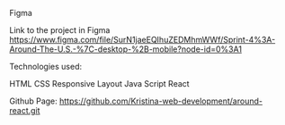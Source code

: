 Figma

Link to the project in Figma
https://www.figma.com/file/SurN1jaeEQIhuZEDMhmWWf/Sprint-4%3A-Around-The-U.S.-%7C-desktop-%2B-mobile?node-id=0%3A1



Technologies used:

HTML
CSS
Responsive Layout
Java Script
React



Github Page: https://github.com/Kristina-web-development/around-react.git